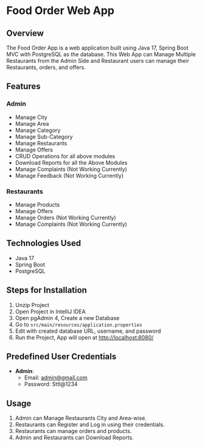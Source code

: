 # Food Order Web App

## Overview
The Food Order App is a web application built using Java 17, Spring Boot MVC with PostgreSQL as the database. This Web App can Manage Multiple Restaurants from the Admin Side and Restaurant users can manage their Restaurants, orders, and offers.

## Features

### Admin
- Manage City
- Manage Area
- Manage Category
- Manage Sub-Category
- Manage Restaurants
- Manage Offers
- CRUD Operations for all above modules
- Download Reports for all the Above Modules
- Manage Complaints (Not Working Currently)
- Manage Feedback (Not Working Currently)

### Restaurants
- Manage Products
- Manage Offers
- Manage Orders (Not Working Currently)
- Manage Complaints (Not Working Currently)

## Technologies Used
- Java 17
- Spring Boot
- PostgreSQL

## Steps for Installation
1. Unzip Project
2. Open Project in IntelliJ IDEA
3. Open pgAdmin 4, Create a new Database
4. Go to `src/main/resources/application.properties`
5. Edit with created database URL, username, and password
6. Run the Project, App will open at [http://localhost:8080/](http://localhost:8080/)

## Predefined User Credentials
- **Admin**:
  - Email: admin@gmail.com
  - Password: Sttl@1234

## Usage
1. Admin can Manage Restaurants City and Area-wise.
2. Restaurants can Register and Log in using their credentials.
3. Restaurants can manage orders and products.
4. Admin and Restaurants can Download Reports.
